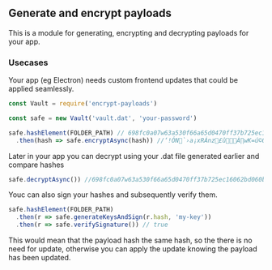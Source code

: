 ## Generate and encrypt payloads

This is a module for generating, encrypting and decrypting payloads for your app.

### Usecases

Your app (eg Electron) needs custom frontend updates that could be applied seamlessly.

```js
const Vault = require('encrypt-payloads')

const safe = new Vault('vault.dat', 'your-password')

safe.hashElement(FOLDER_PATH) // 698fc0a07w63a530f66a65d0470ff37b725ec16062bd060bcf8a4a645da27885
  .then(hash => safe.encryptAsync(hash)) //‘!ÓN `›a¡xRÁnz£ûÀ∏wK=ú©ÒF)cîø…Z˘∑?c˘ Ë$s
```

Later in your app you can decrypt using your .dat file generated earlier and compare hashes

```js
safe.decryptAsync()) //698fc0a07w63a530f66a65d0470ff37b725ec16062bd060bcf8a4a645da27885
```

Youc can also sign your hashes and subsequently verify them.

```js
safe.hashElement(FOLDER_PATH)
  .then(r => safe.generateKeysAndSign(r.hash, 'my-key'))
  .then(r => safe.verifySignature()) // true

```

This would mean that the payload hash the same hash, so the there is no need for update, otherwise you can
apply the update knowing the payload has been updated.
